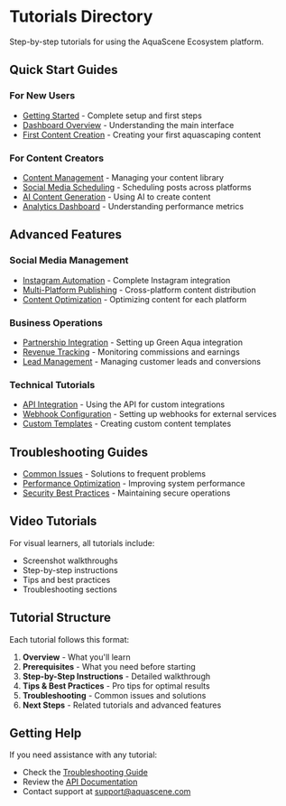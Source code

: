 # Tutorials Directory

Step-by-step tutorials for using the AquaScene Ecosystem platform.

## Quick Start Guides

### For New Users
- [Getting Started](./getting-started.md) - Complete setup and first steps
- [Dashboard Overview](./dashboard-overview.md) - Understanding the main interface
- [First Content Creation](./first-content-creation.md) - Creating your first aquascaping content

### For Content Creators
- [Content Management](./content-management.md) - Managing your content library
- [Social Media Scheduling](./social-media-scheduling.md) - Scheduling posts across platforms
- [AI Content Generation](./ai-content-generation-tutorial.md) - Using AI to create content
- [Analytics Dashboard](./analytics-dashboard.md) - Understanding performance metrics

## Advanced Features

### Social Media Management
- [Instagram Automation](./instagram-automation-tutorial.md) - Complete Instagram integration
- [Multi-Platform Publishing](./multi-platform-publishing.md) - Cross-platform content distribution
- [Content Optimization](./content-optimization.md) - Optimizing content for each platform

### Business Operations
- [Partnership Integration](./partnership-integration.md) - Setting up Green Aqua integration
- [Revenue Tracking](./revenue-tracking.md) - Monitoring commissions and earnings
- [Lead Management](./lead-management.md) - Managing customer leads and conversions

### Technical Tutorials
- [API Integration](./api-integration-tutorial.md) - Using the API for custom integrations
- [Webhook Configuration](./webhook-configuration.md) - Setting up webhooks for external services
- [Custom Templates](./custom-templates.md) - Creating custom content templates

## Troubleshooting Guides
- [Common Issues](./common-issues.md) - Solutions to frequent problems
- [Performance Optimization](./performance-optimization.md) - Improving system performance
- [Security Best Practices](./security-best-practices.md) - Maintaining secure operations

## Video Tutorials

For visual learners, all tutorials include:
- Screenshot walkthroughs
- Step-by-step instructions
- Tips and best practices
- Troubleshooting sections

## Tutorial Structure

Each tutorial follows this format:
1. **Overview** - What you'll learn
2. **Prerequisites** - What you need before starting
3. **Step-by-Step Instructions** - Detailed walkthrough
4. **Tips & Best Practices** - Pro tips for optimal results
5. **Troubleshooting** - Common issues and solutions
6. **Next Steps** - Related tutorials and advanced features

## Getting Help

If you need assistance with any tutorial:
- Check the [Troubleshooting Guide](../troubleshooting/README.md)
- Review the [API Documentation](../api-docs/README.md)
- Contact support at support@aquascene.com